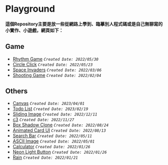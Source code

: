# Playground
#### 這個Repository主要是放一些從網路上學到、臨摹別人程式碼或是自己無聊寫的小實作、小遊戲，網頁如下：
## Game
* [Rhythm Game](https://jialong0209.github.io/playground/rhythm_game/MyVersion/index.html) _`Created Date: 2022/05/30`_
* [Circle Click](https://jialong0209.github.io/playground/circleClick/index.html) _`Created Date: 2022/05/23`_
* [Space Invaders](https://jialong0209.github.io/playground/space_invaders/main.html)  _`Created Date: 2022/03/06`_
* [Shooting Game](https://jialong0209.github.io/playground/shooting-game/main.html) _`Created Date: 2022/02/04`_

## Others
* [Canvas](https://jialong0209.github.io/playground/canvas/index.html) _`Created Date: 2023/04/01`_
* [Todo List](https://jialong0209.github.io/playground/todolist/index.html) _`Created Date: 2023/02/19`_
* [Sliding Image](https://jialong0209.github.io/playground/sliding_image/index.html) _`Created Date: 2022/12/11`_
* [c3](https://jialong0209.github.io/playground/c3/chart.html) _`Created Date: 2022/11/27`_
* [Box Shadow Clone](https://jialong0209.github.io/playground/boxShadowClone.html) _`Created Date: 2022/08/24`_
* [Animated Card UI](https://jialong0209.github.io/playground/Animated_Card/index.html) _`Created Date: 2022/08/13`_
* [Search Bar](https://jialong0209.github.io/playground/search_bar/main.html) _`Created Date: 2022/05/11`_
* [ASCII Image](https://jialong0209.github.io/playground/ASCII_img/main.html) _`Created Date: 2022/05/01`_
* [Calculator](https://jialong0209.github.io/playground/calculator.html) _`Created Date: 2022/01/26`_
* [Neon Light Button](https://jialong0209.github.io/playground/neon-light-button.html) _`Created Date: 2022/01/26`_
* [Rain](https://jialong0209.github.io/playground/rain.html) _`Created Date: 2022/01/21`_

